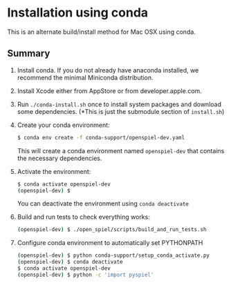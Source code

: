 # Installation using conda

This is an alternate build/install method for Mac OSX using conda. 

## Summary

1. Install conda. If you do not already have anaconda installed, we recommend 
   the minimal Miniconda distribution.

2. Install Xcode either from AppStore or from developer.apple.com.

3.  Run `./conda-install.sh` once to install system packages and download some
    dependencies. (*This is just the submodule section of `install.sh`)

4. Create your conda environment:

   ```bash
   $ conda env create -f conda-support/openspiel-dev.yaml
   ```

   This will create a conda environment named `openspiel-dev` that contains
   the necessary dependencies.

5. Activate the environment:

   ```bash
   $ conda activate openspiel-dev
   (openspiel-dev) $
   ```

   You can deactivate the environment using `conda deactivate`

6.  Build and run tests to check everything works:

    ```bash
    (openspiel-dev) $ ./open_spiel/scripts/build_and_run_tests.sh
    ```

7.  Configure conda environment to automatically set PYTHONPATH

    ```bash
    (openspiel-dev) $ python conda-support/setup_conda_activate.py
    (openspiel-dev) $ conda deactivate
    $ conda activate openspiel-dev
    (openspiel-dev) $ python -c 'import pyspiel'
    ```
